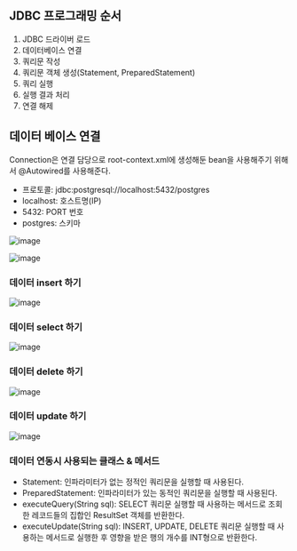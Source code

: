## JDBC 프로그래밍 순서      
1. JDBC 드라이버 로드
2. 데이터베이스 연결
3. 쿼리문 작성
4. 쿼리문 객체 생성(Statement, PreparedStatement)
5. 쿼리 실행 
6. 실행 결과 처리 
7. 연결 해제

## 데이터 베이스 연결             
Connection은 연결 담당으로 root-context.xml에 생성해둔 bean을 사용해주기 위해서 @Autowired를 사용해준다.
- 프로토콜: jdbc:postgresql://localhost:5432/postgres
- localhost: 호스트명(IP)
- 5432: PORT 번호
- postgres: 스키마

![image](https://user-images.githubusercontent.com/122864238/233319111-786d3814-60c6-4de3-bf1e-54b48a93c115.png)

![image](https://user-images.githubusercontent.com/122864238/233319054-1e2e1e10-9412-4e20-bf6a-cfb1983890b9.png)

### 데이터 insert 하기           
![image](https://user-images.githubusercontent.com/122864238/233337633-cdb746b5-27e1-468c-a66c-240971f0ba76.png)

### 데이터 select 하기         

![image](https://user-images.githubusercontent.com/122864238/233559699-9a4ccc45-da58-4a9f-ae71-ca3b9d64bc3f.png)

### 데이터 delete 하기
![image](https://user-images.githubusercontent.com/122864238/233561618-763be381-9822-4535-b2a3-952b688bb951.png)


### 데이터 update 하기
![image](https://user-images.githubusercontent.com/122864238/233562972-51d1780f-34c3-4c79-acaf-d05d10088ba1.png)

### 데이터 연동시 사용되는 클래스 & 메서드
- Statement: 인파라미터가 없는 정적인 쿼리문을 실행할 때 사용된다.
- PreparedStatement: 인파라미터가 있는 동적인 쿼리문을 실행할 때 사용된다.
- executeQuery(String sql): SELECT 쿼리문 실행할 때 사용하는 메서드로 조회한 레코드들의 집합인 ResultSet 객체를 반환한다.
- executeUpdate(String sql): INSERT, UPDATE, DELETE 쿼리문 실행할 때 사용하는 메서드로 실행한 후 영향을 받은 행의 개수를 INT형으로 반환한다.











